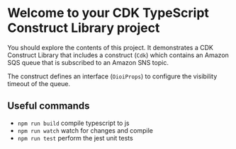 # Welcome to your CDK TypeScript Construct Library project

You should explore the contents of this project. It demonstrates a CDK Construct Library that includes a construct (`Cdk`)
which contains an Amazon SQS queue that is subscribed to an Amazon SNS topic.

The construct defines an interface (`OioiProps`) to configure the visibility timeout of the queue.

## Useful commands

- `npm run build` compile typescript to js
- `npm run watch` watch for changes and compile
- `npm run test` perform the jest unit tests
